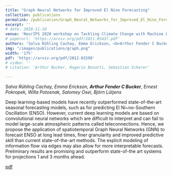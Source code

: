 ```yaml
---
title: "Graph Neural Networks for Improved El Nino Forecasting"
collection: publications
permalink: /publication/Graph_Neural_Networks_for_Improved_El_Nino_Forecasting
excerpt: ''
# date: 2020-11-10
venue: 'NeurIPS 2020 workshop on Tackling Climate Change with Machine Learning & EGU2021 (Proposal paper)'
# paperurl: 'https://arxiv.org/pdf/2011.05437.pdf'
authors: 'Salva Rühling Cachay, Emma Erickson, <b>Arthur Fender C Bucker</b>, Ernest Pokropek, Willa Potosnak, Salomey Osei, Björn Lütjens'
img: "/images/publications/graph.png"
width: '17%'
pdf: 'https://arxiv.org/pdf/2012.01598'
# video: '' 
# citation: 'Arthur Bucker, Rogerio Bonatti, Sebastian Scherer'

---
```


*Salva Rühling Cachay, Emma Erickson, <b>Arthur Fender C Bucker</b>, Ernest Pokropek, Willa Potosnak, Salomey Osei, Björn Lütjens*

Deep learning-based models have recently outperformed state-of-the-art seasonal forecasting models, such as for predicting El Ni\~no-Southern Oscillation (ENSO). However, current deep learning models are based on convolutional neural networks which are difficult to interpret and can fail to model large-scale atmospheric patterns called teleconnections. Hence, we propose the application of spatiotemporal Graph Neural Networks (GNN) to forecast ENSO at long lead times, finer granularity and improved predictive skill than current state-of-the-art methods. The explicit modeling of information flow via edges may also allow for more interpretable forecasts. Preliminary results are promising and outperform state-of-the art systems for projections 1 and 3 months ahead.

[pdf](https://arxiv.org/pdf/2012.01598)